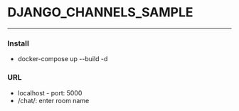 # DJANGO_CHANNELS_SAMPLE
-----------
### Install
- docker-compose up --build -d 

### URL  
- localhost - port: 5000
- /chat/: enter room name

